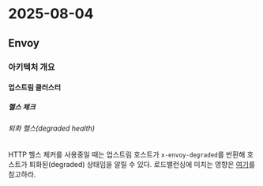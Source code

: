 # 2025-08-04

## Envoy

### 아키텍처 개요

#### 업스트림 클러스터

##### 헬스 체크

###### 퇴화 헬스(degraded health)

HTTP 헬스 체커를 사용중일 때는 업스트림 호스트가 `x-envoy-degraded`를 반환해 호스트가 퇴화된(degraded) 상태임을 알릴 수 있다. 로드밸런싱에 미치는 영향은 [여기][arch-upstream-clusters-load-balancing-degraded-endpoints]를 참고하라.

[arch-upstream-clusters-load-balancing-degraded-endpoints]: https://www.envoyproxy.io/docs/envoy/latest/intro/arch_overview/upstream/load_balancing/degraded#arch-overview-load-balancing-degraded